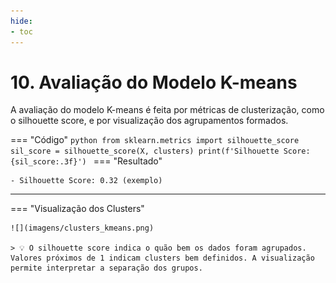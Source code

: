 ```yaml
---
hide:
- toc
---
```


# 10. Avaliação do Modelo K-means

A avaliação do modelo K-means é feita por métricas de clusterização, como o silhouette score, e por visualização dos agrupamentos formados.

=== "Código"
    ```python
    from sklearn.metrics import silhouette_score
    sil_score = silhouette_score(X, clusters)
    print(f'Silhouette Score: {sil_score:.3f}')
    ```
=== "Resultado"

    - Silhouette Score: 0.32 (exemplo)

---

=== "Visualização dos Clusters"

    ![](imagens/clusters_kmeans.png)

    > 💡 O silhouette score indica o quão bem os dados foram agrupados. Valores próximos de 1 indicam clusters bem definidos. A visualização permite interpretar a separação dos grupos.